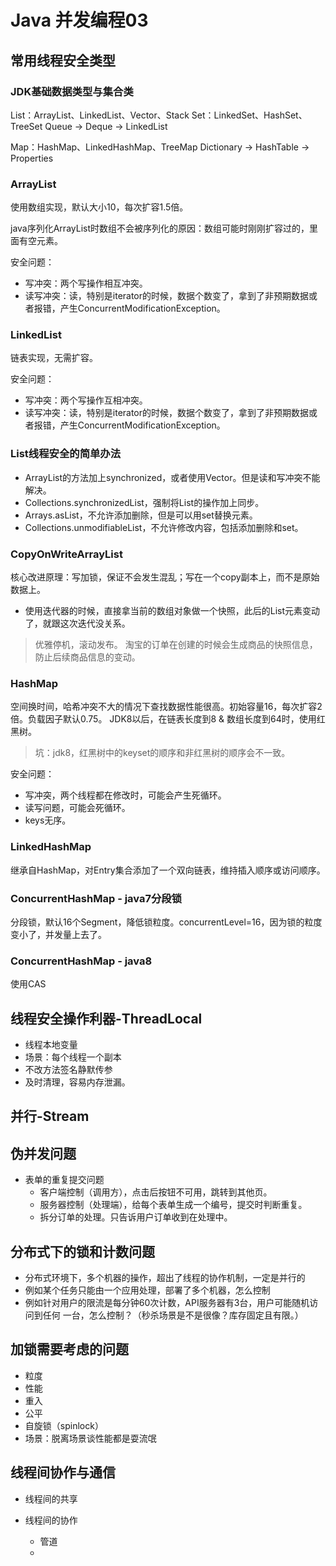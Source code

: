 # Java 并发编程03

## 常用线程安全类型

### JDK基础数据类型与集合类

List：ArrayList、LinkedList、Vector、Stack
Set：LinkedSet、HashSet、TreeSet
Queue -> Deque -> LinkedList

Map：HashMap、LinkedHashMap、TreeMap
Dictionary -> HashTable -> Properties

### ArrayList

使用数组实现，默认大小10，每次扩容1.5倍。

java序列化ArrayList时数组不会被序列化的原因：数组可能时刚刚扩容过的，里面有空元素。

安全问题：

* 写冲突：两个写操作相互冲突。
* 读写冲突：读，特别是iterator的时候，数据个数变了，拿到了非预期数据或者报错，产生ConcurrentModificationException。

### LinkedList

链表实现，无需扩容。

安全问题：

* 写冲突：两个写操作互相冲突。
* 读写冲突：读，特别是iterator的时候，数据个数变了，拿到了非预期数据或者报错，产生ConcurrentModificationException。

### List线程安全的简单办法

* ArrayList的方法加上synchronized，或者使用Vector。但是读和写冲突不能解决。
* Collections.synchronizedList，强制将List的操作加上同步。
* Arrays.asList，不允许添加删除，但是可以用set替换元素。
* Collections.unmodifiableList，不允许修改内容，包括添加删除和set。

### CopyOnWriteArrayList

核心改进原理：写加锁，保证不会发生混乱；写在一个copy副本上，而不是原始数据上。

* 使用迭代器的时候，直接拿当前的数组对象做一个快照，此后的List元素变动了，就跟这次迭代没关系。

> 优雅停机，滚动发布。
> 淘宝的订单在创建的时候会生成商品的快照信息，防止后续商品信息的变动。

### HashMap

空间换时间，哈希冲突不大的情况下查找数据性能很高。初始容量16，每次扩容2倍。负载因子默认0.75。
JDK8以后，在链表长度到8 & 数组长度到64时，使用红黑树。

> 坑：jdk8，红黑树中的keyset的顺序和非红黑树的顺序会不一致。

安全问题：

* 写冲突，两个线程都在修改时，可能会产生死循环。
* 读写问题，可能会死循环。
* keys无序。

### LinkedHashMap

继承自HashMap，对Entry集合添加了一个双向链表，维持插入顺序或访问顺序。

### ConcurrentHashMap - java7分段锁

分段锁，默认16个Segment，降低锁粒度。concurrentLevel=16，因为锁的粒度变小了，并发量上去了。

### ConcurrentHashMap - java8

使用CAS

## 线程安全操作利器-ThreadLocal

* 线程本地变量
* 场景：每个线程一个副本
* 不改方法签名静默传参
* 及时清理，容易内存泄漏。

## 并行-Stream

## 伪并发问题

* 表单的重复提交问题
  * 客户端控制（调用方），点击后按钮不可用，跳转到其他页。
  * 服务器控制（处理端），给每个表单生成一个编号，提交时判断重复。
  * 拆分订单的处理。只告诉用户订单收到在处理中。

## 分布式下的锁和计数问题

- 分布式环境下，多个机器的操作，超出了线程的协作机制，一定是并行的
- 例如某个任务只能由一个应用处理，部署了多个机器，怎么控制
- 例如针对用户的限流是每分钟60次计数，API服务器有3台，用户可能随机访问到任何 一台，怎么控制？（秒杀场景是不是很像？库存固定且有限。）

## 加锁需要考虑的问题

* 粒度
* 性能
* 重入
* 公平
* 自旋锁（spinlock）
* 场景：脱离场景谈性能都是耍流氓

## 线程间协作与通信

* 线程间的共享

* 线程间的协作
  * 管道
  * 